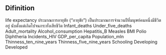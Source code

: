 
## Difinition 
life expectancy ประมาณการอายุขัย (“อายุขัย”) เป็นประมาณการจำนวนปีที่มนุษย์คนหนึ่งมีชีวิตอยู่ นับตั้งแต่เกิดไปจนกระทั่งเสียชีวิต
Infant_deaths
Under_five_deaths
Adult_mortality
Alcohol_consumption
Hepatitis_B
Measles
BMI
Polio
Diphtheria
Incidents_HIV
GDP_per_capita
Population_mln
Thinness_ten_nine_years
Thinness_five_nine_years
Schooling
Developing
Developed
